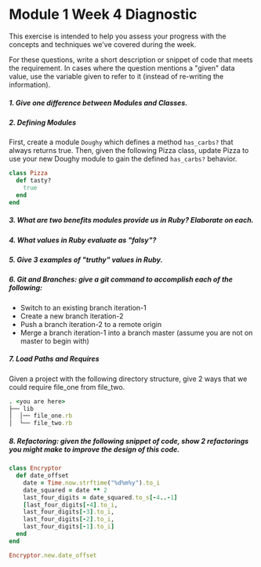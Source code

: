 # Module 1 Week 4 Diagnostic

This exercise is intended to help you assess your progress with the concepts and techniques we've covered during the week.

For these questions, write a short description or snippet of code that meets the requirement. In cases where the question mentions a "given" data value, use the variable given to refer to it (instead of re-writing the information).

##### 1. Give one difference between Modules and Classes.


##### 2.  Defining Modules

First, create a module `Doughy` which defines a method `has_carbs?` that always returns true. Then, given the following Pizza class, update Pizza to use your new Doughy module to gain the defined `has_carbs?` behavior.

```ruby
class Pizza
  def tasty?
    true
  end
end
```

##### 3. What are two benefits modules provide us in Ruby? Elaborate on each.


##### 4. What values in Ruby evaluate as "falsy"?


##### 5. Give 3 examples of "truthy" values in Ruby.


##### 6.  Git and Branches: give a git command to accomplish each of the following:

*   Switch to an existing branch iteration-1
*   Create a new branch iteration-2
*   Push a branch iteration-2 to a remote origin
*   Merge a branch iteration-1 into a branch master (assume you are not on master to begin with)


##### 7.  Load Paths and Requires

Given a project with the following directory structure, give 2 ways that we could require file_one from file_two.

```ruby
. <you are here>
├── lib
│  │── file_one.rb
│  └── file_two.rb
```


##### 8.  Refactoring: given the following snippet of code, show 2 refactorings you might make to improve the design of this code.

```ruby
class Encryptor
  def date_offset
    date = Time.now.strftime("%d%m%y").to_i
    date_squared = date ** 2
    last_four_digits = date_squared.to_s[-4..-1]
    [last_four_digits[-4].to_i,
    last_four_digits[-3].to_i,
    last_four_digits[-2].to_i,
    last_four_digits[-1].to_i]
  end
end

Encryptor.new.date_offset
```
